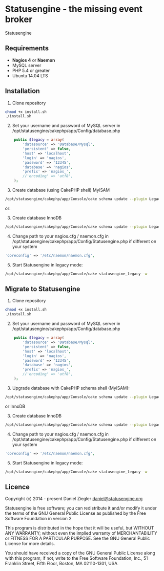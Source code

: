 Statusengine  - the missing event broker
============

Statusengine


Requirements
--------------
- **Nagios 4** or **Naemon**
- MySQL server
- PHP 5.4 or greater
- Ubuntu 14.04 LTS

Installation
--------------

1. Clone repository
```bash
chmod +x install.sh
./install.sh
```

2. Set your username and password of MySQL server in /opt/statusengine/cakephp/app/Config/database.php
```php
	public $legacy = array(
		'datasource' => 'Database/Mysql',
		'persistent' => false,
		'host' => 'localhost',
		'login' => 'nagios',
		'password' => '12345',
		'database' => 'nagios',
		'prefix' => 'nagios_',
		//'encoding' => 'utf8',
	);
```

3. Create database (using CakePHP shell) MyISAM
```bash
/opt/statusengine/cakephp/app/Console/cake schema update --plugin Legacy --file legacy_schema.php --connection legacy
```
or:

3. Create database InnoDB
```bash
/opt/statusengine/cakephp/app/Console/cake schema update --plugin Legacy --file legacy_schema_innodb.php --connection legacy
```

4. Change path to your nagios.cfg / naemon.cfg in /opt/statusengine/cakephp/app/Config/Statusengine.php if different on your system
```php
'coreconfig' => '/etc/naemon/naemon.cfg',
```

5. Start Statusengine in legacy mode:
```bash
/opt/statusengine/cakephp/app/Console/cake statusengine_legacy -w
```

Migrate to Statusengine
--------------

1. Clone repository
```bash
chmod +x install.sh
./install.sh
```

2. Set your username and password of MySQL server in /opt/statusengine/cakephp/app/Config/database.php
```php
	public $legacy = array(
		'datasource' => 'Database/Mysql',
		'persistent' => false,
		'host' => 'localhost',
		'login' => 'nagios',
		'password' => '12345',
		'database' => 'nagios',
		'prefix' => 'nagios_',
		//'encoding' => 'utf8',
	);
```

3. Upgrade database with CakePHP schema shell (MyISAM):
```bash
/opt/statusengine/cakephp/app/Console/cake schema update --plugin Legacy --file legacy_schema.php --connection legacy
```
or InnoDB

3. Create database InnoDB
```bash
/opt/statusengine/cakephp/app/Console/cake schema update --plugin Legacy --file legacy_schema_innodb.php --connection legacy
```

4. Change path to your nagios.cfg / naemon.cfg in /opt/statusengine/cakephp/app/Config/Statusengine.php if different on your system
```php
'coreconfig' => '/etc/naemon/naemon.cfg',
```

5. Start Statusengine in legacy mode:
```bash
/opt/statusengine/cakephp/app/Console/cake statusengine_legacy -w
```

Licence
--------------
Copyright (c) 2014 - present Daniel Ziegler <daniel@statusengine.org>

Statusengine is free software; you can redistribute it and/or
modify it under the terms of the GNU General Public License
as published by the Free Software Foundation in version 2

This program is distributed in the hope that it will be useful,
but WITHOUT ANY WARRANTY; without even the implied warranty of
MERCHANTABILITY or FITNESS FOR A PARTICULAR PURPOSE.  See the
GNU General Public License for more details.

You should have received a copy of the GNU General Public License
along with this program; if not, write to the Free Software
Foundation, Inc., 51 Franklin Street, Fifth Floor, Boston, MA  02110-1301, USA.